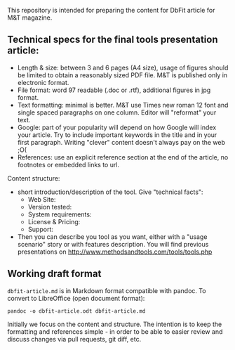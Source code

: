 This repository is intended for preparing the content for DbFit article for M&T magazine.

## Technical specs for the final tools presentation article:
* Length & size: between 3 and 6 pages (A4 size), usage of figures should be limited to obtain a reasonably sized PDF file. M&T is published only in electronic format.
* File format: word 97 readable (.doc or .rtf), additional figures in jpg format.
* Text formatting: minimal is better. M&T use Times new roman 12 font and single spaced paragraphs on one column. Editor will "reformat" your text.
* Google: part of your popularity will depend on how Google will index your article. Try to include important keywords in the title and in your first paragraph. Writing "clever" content doesn't always pay on the web ;O(
* References: use an explicit reference section at the end of the article, no footnotes or embedded links to url.

Content structure:
* short introduction/description of the tool. Give "technical facts":
  * Web Site:
  * Version tested:
  * System requirements:
  * License & Pricing:
  * Support:
* Then you can describe you tool as you want, either with a "usage scenario" story or with features description. You will find previous presentations on http://www.methodsandtools.com/tools/tools.php


## Working draft format

`dbfit-article.md` is in Markdown format compatible with pandoc. To convert to LibreOffice (open document format):

    pandoc -o dbfit-article.odt dbfit-article.md

Initially we focus on the content and structure. The intention is to keep the formatting and references simple - in order to be able to easier review and discuss changes via pull requests, git diff, etc.
